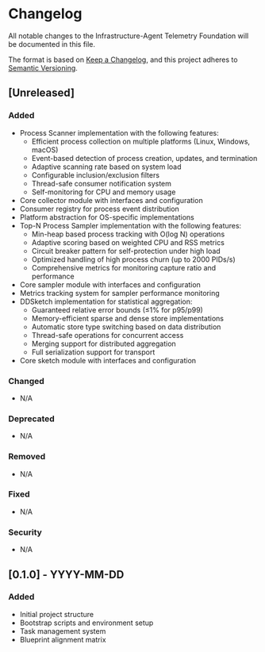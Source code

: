 # Changelog

All notable changes to the Infrastructure-Agent Telemetry Foundation will be documented in this file.

The format is based on [Keep a Changelog](https://keepachangelog.com/en/1.0.0/),
and this project adheres to [Semantic Versioning](https://semver.org/spec/v2.0.0.html).

## [Unreleased]

### Added
- Process Scanner implementation with the following features:
  - Efficient process collection on multiple platforms (Linux, Windows, macOS)
  - Event-based detection of process creation, updates, and termination
  - Adaptive scanning rate based on system load
  - Configurable inclusion/exclusion filters
  - Thread-safe consumer notification system
  - Self-monitoring for CPU and memory usage
- Core collector module with interfaces and configuration
- Consumer registry for process event distribution
- Platform abstraction for OS-specific implementations
- Top-N Process Sampler implementation with the following features:
  - Min-heap based process tracking with O(log N) operations
  - Adaptive scoring based on weighted CPU and RSS metrics
  - Circuit breaker pattern for self-protection under high load
  - Optimized handling of high process churn (up to 2000 PIDs/s)
  - Comprehensive metrics for monitoring capture ratio and performance
- Core sampler module with interfaces and configuration
- Metrics tracking system for sampler performance monitoring
- DDSketch implementation for statistical aggregation:
  - Guaranteed relative error bounds (≤1% for p95/p99)
  - Memory-efficient sparse and dense store implementations
  - Automatic store type switching based on data distribution
  - Thread-safe operations for concurrent access
  - Merging support for distributed aggregation
  - Full serialization support for transport
- Core sketch module with interfaces and configuration

### Changed
- N/A

### Deprecated
- N/A

### Removed
- N/A

### Fixed
- N/A

### Security
- N/A

## [0.1.0] - YYYY-MM-DD
### Added
- Initial project structure
- Bootstrap scripts and environment setup
- Task management system
- Blueprint alignment matrix
